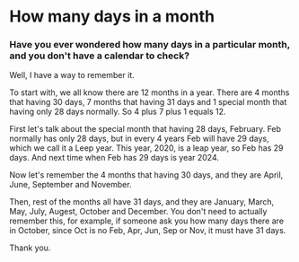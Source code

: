 # How many days in a month

### Have you ever wondered how many days in a particular month, and you don't have a calendar to check?

Well, I have a way to remember it.

To start with, we all know there are 12 months in a year. There are 4 months that having 30 days, 7 months that having 31 days and 1 special month that having only 28 days normally. So 4 plus 7 plus 1 equals 12.

First let's talk about the special month that having 28 days, February. Feb normally has only 28 days, but in every 4 years Feb will have 29 days, which we call it a Leep year. This year, 2020, is a leap year, so Feb has 29 days. And next time when Feb has 29 days is year 2024.

Now let's remember the 4 months that having 30 days, and they are April, June, September and November.

Then, rest of the months all have 31 days, and they are January, March, May, July, Augest, October and December. You don't need to actually remember this, for example, if someone ask you how many days there are in October, since Oct is no Feb, Apr, Jun, Sep or Nov, it must have 31 days.

Thank you.
